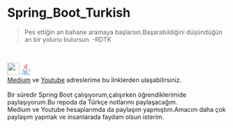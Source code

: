 # Spring_Boot_Turkish

>Pes ettiğin an bahane aramaya başlarsın.Başarabildiğini düşündüğün an bir yolunu bulursun. -RDTK
<br>

<img align="left" src="https://www.vectorlogo.zone/logos/springio/springio-icon.svg" width="28" height="28"> <img align="left" src="https://raw.githubusercontent.com/devicons/devicon/master/icons/java/java-original.svg" alt="java" width="28" height="28">
<br>

 [Medium](https://medium.com/@bornthiseda) ve [Youtube](https://www.youtube.com/channel/UCcL288xeuXnGSx1QFw4Wuwg/videos) adreslerime bu linklerden ulaşabilirsiniz.
 <br>
 <br>
 Bir süredir Spring Boot çalışıyorum,çalışırken öğrendiklerimide paylaşıyorum.Bu repoda da Türkçe notlarımı paylaşacağım.
 <br>
 Medium ve Youtube hesaplarımda da paylaşım yapmıştım.Amacım daha çok paylaşım yapmak ve insanlarada faydam olsun isterim.
